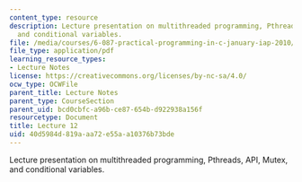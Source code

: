 ```yaml
---
content_type: resource
description: Lecture presentation on multithreaded programming, Pthreads, API, Mutex,
  and conditional variables.
file: /media/courses/6-087-practical-programming-in-c-january-iap-2010/40d5984d819aaa72e55aa10376b73bde_MIT6_087IAP10_lec12.pdf
file_type: application/pdf
learning_resource_types:
- Lecture Notes
license: https://creativecommons.org/licenses/by-nc-sa/4.0/
ocw_type: OCWFile
parent_title: Lecture Notes
parent_type: CourseSection
parent_uid: bcd0cbfc-a96b-ce87-654b-d922938a156f
resourcetype: Document
title: Lecture 12
uid: 40d5984d-819a-aa72-e55a-a10376b73bde
---
```

Lecture presentation on multithreaded programming, Pthreads, API, Mutex, and conditional variables.